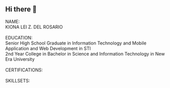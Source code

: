 ## Hi there 👋

NAME:</br> KIONA LEI Z. DEL ROSARIO </br></br>
EDUCATION: </br>
Senior High School Graduate in Information Technology and Mobile Application and Web Development in STI <br/>
2nd Year College in Bachelor in Science and Information Technology in New Era University </br></br>
CERTIFICATIONS: </br></br>
SKILLSETS:

<!--
**klzdr/klzdr** is a ✨ _special_ ✨ repository because its `README.md` (this file) appears on your GitHub profile.

Here are some ideas to get you started:

- 🔭 I’m currently working on ...
- 🌱 I’m currently learning ...
- 👯 I’m looking to collaborate on ...
- 🤔 I’m looking for help with ...
- 💬 Ask me about ...
- 📫 How to reach me: ...
- 😄 Pronouns: ...
- ⚡ Fun fact: ...
-->
